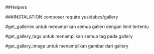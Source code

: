 ##Helpers

###INSTALATION
	composer require yusidabcs/gallery

#get_galleries
	untuk menampilkan semua galleri dengan limit tertentu

#get_gallery_tags
	untuk menampilkan semua tag pada gallery

#get_gallery_image
	untuk menampilkan gambar dari gallery
